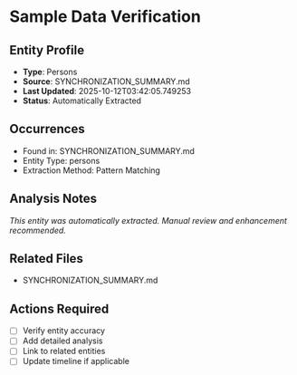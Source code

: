 # Sample Data Verification

## Entity Profile
- **Type**: Persons
- **Source**: SYNCHRONIZATION_SUMMARY.md
- **Last Updated**: 2025-10-12T03:42:05.749253
- **Status**: Automatically Extracted

## Occurrences
- Found in: SYNCHRONIZATION_SUMMARY.md
- Entity Type: persons
- Extraction Method: Pattern Matching

## Analysis Notes
*This entity was automatically extracted. Manual review and enhancement recommended.*

## Related Files
- SYNCHRONIZATION_SUMMARY.md

## Actions Required
- [ ] Verify entity accuracy
- [ ] Add detailed analysis
- [ ] Link to related entities
- [ ] Update timeline if applicable
